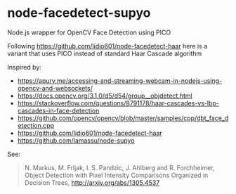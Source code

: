 # node-facedetect-supyo

Node.js wrapper for OpenCV Face Detection using PICO

Following https://github.com/lidio601/node-facedetect-haar here is a variant
that uses PICO instead of standard Haar Cascade algorithm

Inspired by:

- https://apurv.me/accessing-and-streaming-webcam-in-nodejs-using-opencv-and-websockets/
- https://docs.opencv.org/3.1.0/d5/d54/group__objdetect.html
- https://stackoverflow.com/questions/8791178/haar-cascades-vs-lbp-cascades-in-face-detection
- https://github.com/opencv/opencv/blob/master/samples/cpp/dbt_face_detection.cpp
- https://github.com/lidio601/node-facedetect-haar
- https://github.com/lamassu/node-supyo

See:

> N. Markus, M. Frljak, I. S. Pandzic, J. Ahlberg and R. Forchheimer, Object Detection with Pixel Intensity Comparisons Organized in Decision Trees, http://arxiv.org/abs/1305.4537
